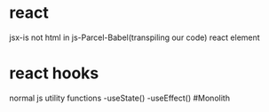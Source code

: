 # react 
jsx-is not html in js-Parcel-Babel(transpiling our code)
react element
# react hooks
normal js utility functions 
-useState()
-useEffect()
#Monolith 

